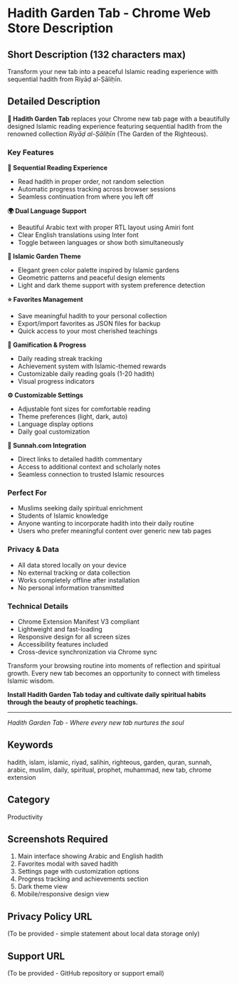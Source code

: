 # Hadith Garden Tab - Chrome Web Store Description

## Short Description (132 characters max)
Transform your new tab into a peaceful Islamic reading experience with sequential hadith from Riyāḍ al-Ṣāliḥīn.

## Detailed Description

**🌿 Hadith Garden Tab** replaces your Chrome new tab page with a beautifully designed Islamic reading experience featuring sequential hadith from the renowned collection *Riyāḍ al-Ṣāliḥīn* (The Garden of the Righteous).

### Key Features

**📖 Sequential Reading Experience**
- Read hadith in proper order, not random selection
- Automatic progress tracking across browser sessions
- Seamless continuation from where you left off

**🌍 Dual Language Support**
- Beautiful Arabic text with proper RTL layout using Amiri font
- Clear English translations using Inter font
- Toggle between languages or show both simultaneously

**🎨 Islamic Garden Theme**
- Elegant green color palette inspired by Islamic gardens
- Geometric patterns and peaceful design elements
- Light and dark theme support with system preference detection

**⭐ Favorites Management**
- Save meaningful hadith to your personal collection
- Export/import favorites as JSON files for backup
- Quick access to your most cherished teachings

**🎯 Gamification & Progress**
- Daily reading streak tracking
- Achievement system with Islamic-themed rewards
- Customizable daily reading goals (1-20 hadith)
- Visual progress indicators

**⚙️ Customizable Settings**
- Adjustable font sizes for comfortable reading
- Theme preferences (light, dark, auto)
- Language display options
- Daily goal customization

**🔗 Sunnah.com Integration**
- Direct links to detailed hadith commentary
- Access to additional context and scholarly notes
- Seamless connection to trusted Islamic resources

### Perfect For

- Muslims seeking daily spiritual enrichment
- Students of Islamic knowledge
- Anyone wanting to incorporate hadith into their daily routine
- Users who prefer meaningful content over generic new tab pages

### Privacy & Data

- All data stored locally on your device
- No external tracking or data collection
- Works completely offline after installation
- No personal information transmitted

### Technical Details

- Chrome Extension Manifest V3 compliant
- Lightweight and fast-loading
- Responsive design for all screen sizes
- Accessibility features included
- Cross-device synchronization via Chrome sync

Transform your browsing routine into moments of reflection and spiritual growth. Every new tab becomes an opportunity to connect with timeless Islamic wisdom.

**Install Hadith Garden Tab today and cultivate daily spiritual habits through the beauty of prophetic teachings.**

---

*Hadith Garden Tab - Where every new tab nurtures the soul*

## Keywords
hadith, islam, islamic, riyad, salihin, righteous, garden, quran, sunnah, arabic, muslim, daily, spiritual, prophet, muhammad, new tab, chrome extension

## Category
Productivity

## Screenshots Required
1. Main interface showing Arabic and English hadith
2. Favorites modal with saved hadith
3. Settings page with customization options
4. Progress tracking and achievements section
5. Dark theme view
6. Mobile/responsive design view

## Privacy Policy URL
(To be provided - simple statement about local data storage only)

## Support URL
(To be provided - GitHub repository or support email)